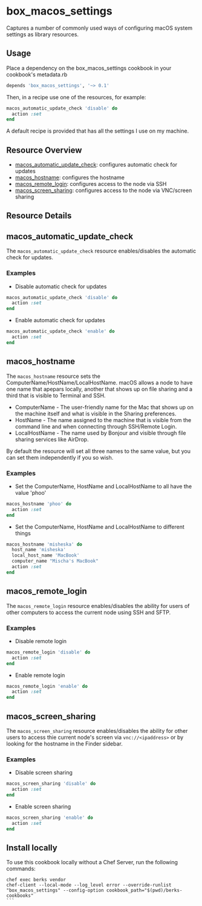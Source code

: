 # box_macos_settings

Captures a number of commonly used ways of configuring macOS system settings
as library resources.

## Usage

Place a dependency on the box_macos_settings cookbook in your cookbook's metadata.rb

```ruby
depends 'box_macos_settings', '~> 0.1'
```

Then, in a recipe use one of the resources, for example:

```ruby
macos_automatic_update_check 'disable' do
  action :set
end
```

A default recipe is provided that has all the settings I use on my machine.

## Resource Overview

- [macos_automatic_update_check](#macos_automatic_update_check): configures
  automatic check for updates
- [macos_hostname](#macos_hostname): configures the hostname
- [macos_remote_login](#macos_remote_login): configures access to the node via
  SSH
- [macos_screen_sharing](#macos_screen_sharing): configures access to the node
  via VNC/screen sharing
  
## Resource Details
## macos_automatic_update_check

The `macos_automatic_update_check` resource enables/disables the automatic
check for updates.

### Examples

- Disable automatic check for updates

```ruby
macos_automatic_update_check 'disable' do
  action :set
end
```

- Enable automatic check for updates

```ruby
macos_automatic_update_check 'enable' do
  action :set
end
```

## macos_hostname

The `macos_hostname` resource sets the ComputerName/HostName/LocalHostName.
macOS allows a node to have one name that apepars locally, another that
shows up on file sharing and a third that is visible to Terminal and SSH.

- ComputerName - The user-friendly name for the Mac that shows up on the
                 machine itself and what is visible in the Sharing preferences.
- HostName - The name assigned to the machine that is visible from the command
             line and when connecting through SSH/Remote Login.
- LocalHostName - The name used by Bonjour and visible through file sharing
                  services like AirDrop.

By default the resource will set all three names to the same value, but you
can set them independently if you so wish.

### Examples

- Set the ComputerName, HostName and LocalHostName to all have the value 'phoo'

```ruby
macos_hostname 'phoo' do
  action :set
end
```

- Set the ComputerName, HostName and LocalHostName to different things

```ruby
macos_hostname 'misheska' do
  host_name 'misheska'
  local_host_name 'MacBook'
  computer_name "Mischa's MacBook"
  action :set
end
```

## macos_remote_login

The `macos_remote_login` resource enables/disables the ability for users of
other computers to access the current node using SSH and SFTP.

### Examples

- Disable remote login

```ruby
macos_remote_login 'disable' do
  action :set
end
```

- Enable remote login

```ruby
macos_remote_login 'enable' do
  action :set
end
```

## macos_screen_sharing

The `macos_screen_sharing` resource enables/disables the ability for other
users to access thie current node's screen via `vnc://<ipaddress>` or by
looking for the hostname in the Finder sidebar.

### Examples

- Disable screen sharing

```ruby
macos_screen_sharing 'disable' do
  action :set
end
```

- Enable screen sharing

```ruby
macos_screen_sharing 'enable' do
  action :set
end
```

## Install locally

To use this cookbook locally without a Chef Server, run the following commands:

````
chef exec berks vendor
chef-client --local-mode --log_level error --override-runlist "box_macos_settings" --config-option cookbook_path="$(pwd)/berks-cookbooks"
```

